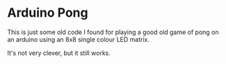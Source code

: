 # Arduino Pong #
This is just some old code I found for playing a good old game of pong on an arduino using an 8x8 single colour LED matrix.

It's not very clever, but it still works.